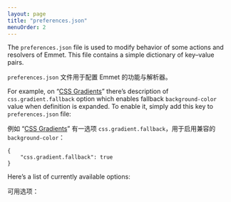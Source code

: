 ```yaml
---
layout: page
title: "preferences.json"
menuOrder: 2
---
```

The `preferences.json` file is used to modify behavior of some actions and resolvers of Emmet. This file contains a simple dictionary of key–value pairs.

`preferences.json` 文件用于配置 Emmet 的功能与解析器。

For example, on “[CSS Gradients](/css-abbreviations/gradients/)” there’s description of `css.gradient.fallback` option which enables fallback `background-color` value when definition is expanded. To enable it, simply add this key to `preferences.json` file:

例如 “[CSS Gradients](/css-abbreviations/gradients/)” 有一选项 `css.gradient.fallback`，用于启用兼容的 `background-color`：

    {
        "css.gradient.fallback": true
    }

Here’s a list of currently available options:

可用选项：

<div class="emmet-preferences"></div>
